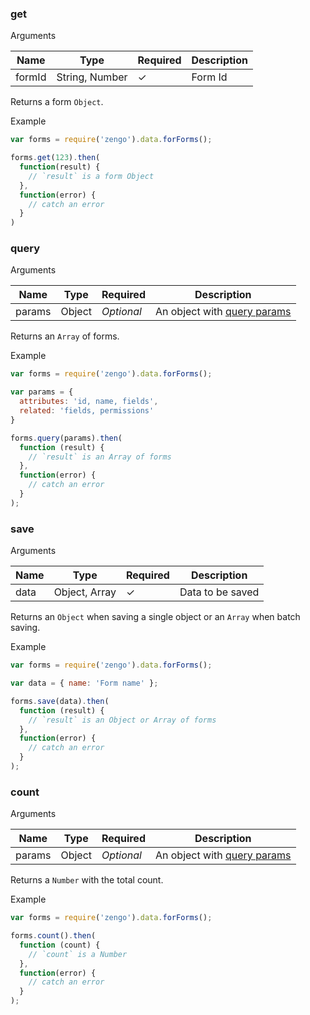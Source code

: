

### get

Arguments

Name      | Type            | Required  | Description
----------|-----------------|-----------|----------------------
formId    | String, Number  | &check;   | Form Id

Returns a form `Object`.

Example

```js
var forms = require('zengo').data.forForms();

forms.get(123).then(
  function(result) {
    // `result` is a form Object
  },
  function(error) {
    // catch an error
  }
)
```

### query

Arguments

Name      | Type            | Required      | Description
----------|-----------------|---------------|----------------------
params    | Object          | *Optional*    | An object with [query params](https://zenginehq.github.io/developers/rest-api/conventions/querying-options/)

Returns an `Array` of forms.

Example

```js
var forms = require('zengo').data.forForms();

var params = {
  attributes: 'id, name, fields',
  related: 'fields, permissions'
}

forms.query(params).then(
  function (result) {
    // `result` is an Array of forms
  },
  function(error) {
    // catch an error
  }
);
```

### save

Arguments

Name      | Type            | Required  | Description
----------|-----------------|-----------|----------------------
data      | Object, Array   | &check;   | Data to be saved

Returns an `Object` when saving a single object or an `Array` when batch saving.

Example

```js
var forms = require('zengo').data.forForms();

var data = { name: 'Form name' };

forms.save(data).then(
  function (result) {
    // `result` is an Object or Array of forms
  },
  function(error) {
    // catch an error
  }
);
```

### count

Arguments

Name      | Type            | Required  | Description
----------|-----------------|-----------|----------------------
params    | Object          | *Optional*    | An object with [query params](https://zenginehq.github.io/developers/rest-api/conventions/querying-options/)

Returns a `Number` with the total count.

Example

```js
var forms = require('zengo').data.forForms();

forms.count().then(
  function (count) {
    // `count` is a Number
  },
  function(error) {
    // catch an error
  }
);
```

